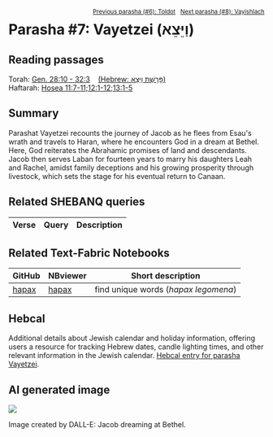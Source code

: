<span style="float: right;"><sup><a href="../06%20-%20Toldot">Previous parasha (#6): Toldot</a> &nbsp;&nbsp;<a href="../08%20-%20Vayishlach">Next parasha (#8): Vayishlach</a></sup></span>

# Parasha #7: Vayetzei (וַיֵּצֵא) <a name="start"></a>

## Reading passages

Torah: <a href="https://www.stepbible.org/?q=version=NASB2020|reference=Gen.28:10-32:3&options=HNVUG" target="blank_">Gen. 28:10 - 32:3</a> &nbsp;&nbsp; <a href="https://tikkun.io/#/p/vayetzei" target="blank_">(Hebrew: פָּרָשַׁת וַיֵּצֵא)</a><br>
Haftarah: <a href="https://www.stepbible.org/?q=version=NASB2020|reference=Hos.11:7-11;12:1-15&options=HNVUG" target="blank_">Hosea 11:7-11;12:1-12;13:1-5</a>

## Summary

Parashat Vayetzei recounts the journey of Jacob as he flees from Esau's wrath and travels to Haran, where he encounters God in a dream at Bethel. Here, God reiterates the Abrahamic promises of land and descendants. Jacob then serves Laban for fourteen years to marry his daughters Leah and Rachel, amidst family deceptions and his growing prosperity through livestock, which sets the stage for his eventual return to Canaan.

## Related SHEBANQ queries

Verse | Query | Description
--- | --- | ---


## Related Text-Fabric Notebooks

GitHub | NBviewer | Short description
---|---|---
[hapax](hapax.ipynb) | <a href="https://nbviewer.org/github/tonyjurg/Parashot/blob/main/WeeklyParasha/07%20-%20Vayetzei/hapax.ipynb" target="blank_">hapax</a> | find unique words (*hapax legomena*)


## Hebcal

Additional details about Jewish calendar and holiday information, offering users a resource for tracking Hebrew dates, candle lighting times, and other relevant information in the Jewish calendar. <a href="https://www.hebcal.com/sedrot/vayetzei" target="blank_">Hebcal entry for parasha Vayetzei</a>.

## AI generated image

<img src="Jacob_dream_at_bethel_DALL·E.jpg">

Image created by DALL-E: Jacob dreaming at Bethel.
